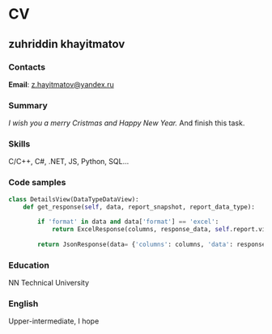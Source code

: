 # CV
## zuhriddin khayitmatov

### Contacts
__Email__: z.hayitmatov@yandex.ru


### Summary
*I wish you a merry Cristmas and Happy New Year.* And finish this task.
### Skills
C/C++, C#, .NET, JS, Python, SQL...
### Code samples
```python
class DetailsView(DataTypeDataView):
    def get_response(self, data, report_snapshot, report_data_type):
        
        if 'format' in data and data['format'] == 'excel':
            return ExcelResponse(columns, response_data, self.report.view_name).get_response()
        
        return JsonResponse(data= {'columns': columns, 'data': response_data}, safe=False)
```
### Education
NN Technical University
### English
Upper-intermediate, I hope
